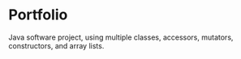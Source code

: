# Portfolio
Java software project, using multiple classes, accessors, mutators, constructors, and array lists.
